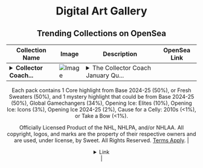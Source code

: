 <div align="center">

# Digital Art Gallery

## Trending Collections on OpenSea

| Collection Name                       | Image                                                                                     | Description                       | OpenSea Link                                                                                          |
|---------------------------------------|-------------------------------------------------------------------------------------------|-----------------------------------|--------------------------------------------------------------------------------------------------------|
| **<details><summary>Collector Coach...</summary>Collector Coach January Quest Reward Pack (Core)</details>** | ![Image](https://i.seadn.io/s/raw/files/a660a0b9b075cf620d5658d5aa2c06cc.png?w=500&auto=format?w=200&auto=format) | <details><summary>The Collector Coach January Qu...</summary>The Collector Coach January Quest Reward Pack was awarded to 647 skilled collectors for completing the Collector Coach January First Freeze Quest!

Each pack contains 1 Core highlight from Base 2024-25 (50%), or Fresh Sweaters (50%), and 1 mystery highlight that could be from Base 2024-25 (50%), Global Gamechangers (34%), Opening Ice: Elites (10%), Opening Ice: Icons (3%), Opening Ice 2024-25 (2%), Cause for a Celly: 2010s (<1%), or Take a Bow (<1%).

Officially Licensed Product of the NHL, NHLPA, and/or NHLAA. All copyright, logos, and marks are the property of their respective owners and are used, under license, by Sweet. All Rights Reserved. [Terms Apply](https://nhlbreakaway.com/terms).</details> | <details><summary>Link</summary>[Collector Coach January Quest Reward Pack (Core)](https://opensea.io/collection/collector-coach-january-quest-reward-pack-core)</details> |

</div>
